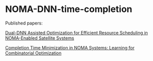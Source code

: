 # NOMA-DNN-time-completion

Published papers:

[Dual-DNN Assisted Optimization for Efficient Resource Scheduling in NOMA-Enabled Satellite Systems](https://orbilu.uni.lu/bitstream/10993/48060/1/paper4page.pdf)

[Completion Time Minimization in NOMA Systems: Learning for Combinatorial Optimization](https://www.researchgate.net/profile/Anyue-Wang/publication/348650355_Completion_Time_Minimization_in_NOMA_Systems_Learning_for_Combinatorial_Optimization/links/60094b83a6fdccdcb86bd23b/Completion-Time-Minimization-in-NOMA-Systems-Learning-for-Combinatorial-Optimization.pdf)
